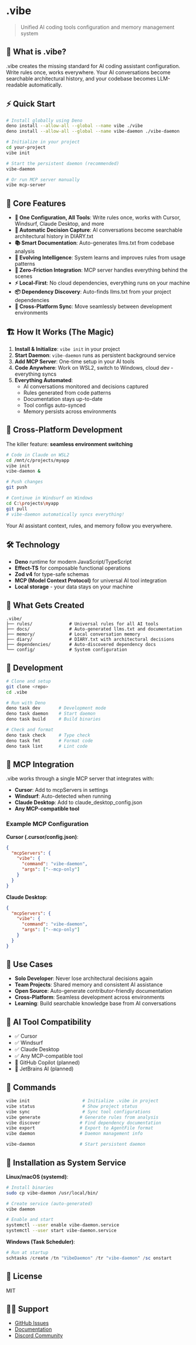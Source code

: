 # .vibe

> Unified AI coding tools configuration and memory management system

## 🎯 What is .vibe?

.vibe creates the missing standard for AI coding assistant configuration. Write rules once, works everywhere. Your AI conversations become searchable architectural history, and your codebase becomes LLM-readable automatically.

## ⚡ Quick Start

```bash
# Install globally using Deno
deno install --allow-all --global --name vibe ./vibe
deno install --allow-all --global --name vibe-daemon ./vibe-daemon

# Initialize in your project
cd your-project
vibe init

# Start the persistent daemon (recommended)
vibe-daemon

# Or run MCP server manually
vibe mcp-server
```

## 🚀 Core Features

- **🎯 One Configuration, All Tools**: Write rules once, works with Cursor, Windsurf, Claude Desktop, and more
- **🤖 Automatic Decision Capture**: AI conversations become searchable architectural history in DIARY.txt
- **📚 Smart Documentation**: Auto-generates llms.txt from codebase analysis
- **🧠 Evolving Intelligence**: System learns and improves rules from usage patterns
- **🔌 Zero-Friction Integration**: MCP server handles everything behind the scenes
- **⚡ Local-First**: No cloud dependencies, everything runs on your machine
- **📦 Dependency Discovery**: Auto-finds llms.txt from your project dependencies
- **🔄 Cross-Platform Sync**: Move seamlessly between development environments

## 🏗️ How It Works (The Magic)

1. **Install & Initialize**: `vibe init` in your project
2. **Start Daemon**: `vibe-daemon` runs as persistent background service
3. **Add MCP Server**: One-time setup in your AI tools
4. **Code Anywhere**: Work on WSL2, switch to Windows, cloud dev - everything syncs
5. **Everything Automated**:
   - AI conversations monitored and decisions captured
   - Rules generated from code patterns
   - Documentation stays up-to-date
   - Tool configs auto-synced
   - Memory persists across environments

## 🔄 Cross-Platform Development

The killer feature: **seamless environment switching**

```bash
# Code in Claude on WSL2
cd /mnt/c/projects/myapp
vibe init
vibe-daemon &

# Push changes
git push

# Continue in Windsurf on Windows  
cd C:\projects\myapp
git pull
# vibe-daemon automatically syncs everything!
```

Your AI assistant context, rules, and memory follow you everywhere.

## 🛠️ Technology

- **Deno** runtime for modern JavaScript/TypeScript
- **Effect-TS** for composable functional operations
- **Zod v4** for type-safe schemas
- **MCP (Model Context Protocol)** for universal AI tool integration
- **Local storage** - your data stays on your machine

## 📁 What Gets Created

```
.vibe/
├── rules/              # Universal rules for all AI tools
├── docs/               # Auto-generated llms.txt and documentation
├── memory/             # Local conversation memory
├── diary/              # DIARY.txt with architectural decisions
├── dependencies/       # Auto-discovered dependency docs
└── config/             # System configuration
```

## 🔧 Development

```bash
# Clone and setup
git clone <repo>
cd .vibe

# Run with Deno
deno task dev       # Development mode
deno task daemon    # Start daemon
deno task build     # Build binaries

# Check and format
deno task check     # Type check
deno task fmt       # Format code
deno task lint      # Lint code
```

## 🤝 MCP Integration

.vibe works through a single MCP server that integrates with:

- **Cursor**: Add to mcpServers in settings
- **Windsurf**: Auto-detected when running
- **Claude Desktop**: Add to claude_desktop_config.json
- **Any MCP-compatible tool**

### Example MCP Configuration

**Cursor (.cursor/config.json)**:
```json
{
  "mcpServers": {
    "vibe": {
      "command": "vibe-daemon",
      "args": ["--mcp-only"]
    }
  }
}
```

**Claude Desktop**:
```json
{
  "mcpServers": {
    "vibe": {
      "command": "vibe-daemon",
      "args": ["--mcp-only"]
    }
  }
}
```

## 🎯 Use Cases

- **Solo Developer**: Never lose architectural decisions again
- **Team Projects**: Shared memory and consistent AI assistance
- **Open Source**: Auto-generate contributor-friendly documentation
- **Cross-Platform**: Seamless development across environments
- **Learning**: Build searchable knowledge base from AI conversations

## 🤖 AI Tool Compatibility

- ✅ Cursor
- ✅ Windsurf  
- ✅ Claude Desktop
- ✅ Any MCP-compatible tool
- 🔄 GitHub Copilot (planned)
- 🔄 JetBrains AI (planned)

## 📖 Commands

```bash
vibe init                    # Initialize .vibe in project
vibe status                  # Show project status
vibe sync                    # Sync tool configurations
vibe generate               # Generate rules from analysis
vibe discover               # Find dependency documentation
vibe export                 # Export to AgentFile format
vibe daemon                 # Daemon management info

vibe-daemon                 # Start persistent daemon
```

## 🚀 Installation as System Service

**Linux/macOS (systemd)**:
```bash
# Install binaries
sudo cp vibe-daemon /usr/local/bin/

# Create service (auto-generated)
vibe daemon

# Enable and start
systemctl --user enable vibe-daemon.service
systemctl --user start vibe-daemon.service
```

**Windows (Task Scheduler)**:
```powershell
# Run at startup
schtasks /create /tn "VibeDaemon" /tr "vibe-daemon" /sc onstart
```

## 📄 License

MIT

## 🙋‍♂️ Support

- [GitHub Issues](https://github.com/dotvibe/dotvibe/issues)
- [Documentation](https://docs.dotvibe.dev)
- [Discord Community](https://discord.gg/dotvibe)